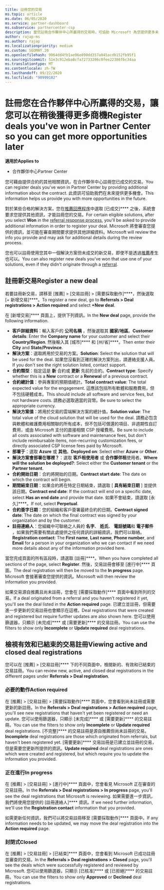 ```yaml
---
title: 註冊您的交易
ms.topic: article
ms.date: 06/05/2020
ms.service: partner-dashboard
ms.subservice: partnercenter-csp
description: 當您註冊合作夥伴中心所贏得的交易時，可協助 Microsoft 為您提供更多未來的商機。
author: rajap-ms
ms.author: rajap
ms.localizationpriority: medium
ms.custom: SEOMAY.20
ms.openlocfilehash: 9964dd4fb1ae96e890dd357a045acdb152fb95f1
ms.sourcegitcommit: 51e3c912eba8cfa72733206c0fee22386fbc34aa
ms.translationtype: MT
ms.contentlocale: zh-TW
ms.lasthandoff: 09/22/2020
ms.locfileid: "90999102"
---
```

# <a name="register-deals-youve-won-in-partner-center-so-you-can-get-more-opportunities-later"></a><span data-ttu-id="dff5e-103">註冊您在合作夥伴中心所贏得的交易，讓您可以在稍後獲得更多商機</span><span class="sxs-lookup"><span data-stu-id="dff5e-103">Register deals you've won in Partner Center so you can get more opportunities later</span></span>

<span data-ttu-id="dff5e-104">**適用於**</span><span class="sxs-lookup"><span data-stu-id="dff5e-104">**Applies to**</span></span>

- <span data-ttu-id="dff5e-105">合作夥伴中心</span><span class="sxs-lookup"><span data-stu-id="dff5e-105">Partner Center</span></span>

<span data-ttu-id="dff5e-106">您可藉由提供合約的其他相關資訊，在合作夥伴中心註冊您已成交的交易。</span><span class="sxs-lookup"><span data-stu-id="dff5e-106">You can register deals you've won in Partner Center by providing additional information about the contract.</span></span> <span data-ttu-id="dff5e-107">此資訊可協助我們在未來提供更多機會。</span><span class="sxs-lookup"><span data-stu-id="dff5e-107">This information helps us provide you with more opportunities in the future.</span></span>

<span data-ttu-id="dff5e-108">對於某些合格的解決方案，您在[推薦回應程序](manage-leads.md)中選取 [已成交]\*\*\*\* 之後，系統會要求您提供其他資訊，才能註冊您的交易。</span><span class="sxs-lookup"><span data-stu-id="dff5e-108">For certain eligible solutions, after you select **Won** in the [referral response process](manage-leads.md), you'll be asked to provide additional information in order to register your deal.</span></span> <span data-ttu-id="dff5e-109">Microsoft 將會審查您提供的資訊，並可能在審查期間要求提供其他詳細資料。</span><span class="sxs-lookup"><span data-stu-id="dff5e-109">Microsoft will review the info you provide and may ask for additional details during the review process.</span></span>

<span data-ttu-id="dff5e-110">您也可以註冊使用您其中一個解決方案但未成交的新交易，即使不是透過[推薦](referrals.md)產生也可以。</span><span class="sxs-lookup"><span data-stu-id="dff5e-110">You can also register new deals you've won that use one of your solutions, even if they didn't originate through a [referral](referrals.md).</span></span> 

## <a name="register-a-new-deal"></a><span data-ttu-id="dff5e-111">註冊新交易</span><span class="sxs-lookup"><span data-stu-id="dff5e-111">Register a new deal</span></span>

<span data-ttu-id="dff5e-112">若要註冊新交易，請移至 [推薦] > [交易註冊] > [需要採取動作]\*\*\*\*，然後選取 [+ 新增交易]\*\*\*\*。</span><span class="sxs-lookup"><span data-stu-id="dff5e-112">To register a new deal, go to **Referrals > Deal registrations > Action required** and select **+New deal**.</span></span>

<span data-ttu-id="dff5e-113">在 [新增交易]\*\*\*\* 頁面上，提供下列資訊。</span><span class="sxs-lookup"><span data-stu-id="dff5e-113">In the **New deal** page, provide the following information.</span></span>

- <span data-ttu-id="dff5e-114">**客戶詳細資料**：輸入客戶的 **公司名稱** ，然後選取其 **國家/地區**。</span><span class="sxs-lookup"><span data-stu-id="dff5e-114">**Customer details**: Enter the **Company name** for your customer and select their **Country/Region**.</span></span> <span data-ttu-id="dff5e-115">然後輸入其 [城市]\*\*\*\* 和 [州/省]\*\*\*\*。</span><span class="sxs-lookup"><span data-stu-id="dff5e-115">Then enter their **City** and **State/Province**.</span></span>
- <span data-ttu-id="dff5e-116">**解決方案**：選取將用於交易的方案。</span><span class="sxs-lookup"><span data-stu-id="dff5e-116">**Solution**: Select the solution that will be used for the deal.</span></span> <span data-ttu-id="dff5e-117">如果您沒看到正確的解決方案列出，請連絡支援人員。</span><span class="sxs-lookup"><span data-stu-id="dff5e-117">If you don't see the right solution listed, contact support.</span></span>
- <span data-ttu-id="dff5e-118">**合約類型**：指定這是 **新** 合約或 **更新** 先前的合約。</span><span class="sxs-lookup"><span data-stu-id="dff5e-118">**Contract type**: Specify whether this is a **New** contract or a **Renewal** of a previous contract.</span></span>
- <span data-ttu-id="dff5e-119">**合約總計值**：參與專案的預期值總計。</span><span class="sxs-lookup"><span data-stu-id="dff5e-119">**Total contract value**: The total expected value for the engagement.</span></span> <span data-ttu-id="dff5e-120">這應該包括所有軟體和服務費用，但不包括硬體成本。</span><span class="sxs-lookup"><span data-stu-id="dff5e-120">This should include all software and service fees, but not hardware costs.</span></span> <span data-ttu-id="dff5e-121">請務必選取適當的貨幣。</span><span class="sxs-lookup"><span data-stu-id="dff5e-121">Be sure to select the appropriate currency.</span></span>
- <span data-ttu-id="dff5e-122">**解決方案值**：將用於交易的雲端解決方案的總計值。</span><span class="sxs-lookup"><span data-stu-id="dff5e-122">**Solution value**: The total value of the cloud solution that will be used for the deal.</span></span> <span data-ttu-id="dff5e-123">請務必包含與軟體和維護費用相關聯的所有成本，但不包括可償還的項目、非週期性自訂費用，或由 Microsoft 支付的直接相關 CSP 授權費用。</span><span class="sxs-lookup"><span data-stu-id="dff5e-123">Be sure to include all costs associated with software and maintenance fees, but don't include reimbursable items, non-recurring customization fees, or directly associated CSP license fees paid by Microsoft.</span></span>
- <span data-ttu-id="dff5e-124">**部署于**：選取 **Azure** 或 **其他**。</span><span class="sxs-lookup"><span data-stu-id="dff5e-124">**Deployed on**: Select either **Azure** or **Other**.</span></span>
- <span data-ttu-id="dff5e-125">**解決方案會部署在哪裡？**：選取 **客戶租使用者** 或 **合作夥伴租**使用者。</span><span class="sxs-lookup"><span data-stu-id="dff5e-125">**Where will the solution be deployed?**: Select either the **Customer tenant** or the **Partner tenant**.</span></span>
- <span data-ttu-id="dff5e-126">**合約開始日期**：合約將開始的日期。</span><span class="sxs-lookup"><span data-stu-id="dff5e-126">**Contract start date**: The date on which the contract will begin.</span></span>
- <span data-ttu-id="dff5e-127">**期間結束日期**：如果合約將在特定日期結束，請選取 [ **具有結束日期** ] 並提供該日期。</span><span class="sxs-lookup"><span data-stu-id="dff5e-127">**Contract end date**: If the contract will end on a specific date, select **Has an end date** and provide that date.</span></span> <span data-ttu-id="dff5e-128">如果不會結束，請選取 [永久]\*\*\*\*。</span><span class="sxs-lookup"><span data-stu-id="dff5e-128">If not, select **Perpetual**.</span></span>
- <span data-ttu-id="dff5e-129">**合約簽字日期**：您的組織和客戶簽署最終合約的日期。</span><span class="sxs-lookup"><span data-stu-id="dff5e-129">**Contract signed date**: The date on which the final contract was signed by your organization and by the customer.</span></span>
- <span data-ttu-id="dff5e-130">**註冊連絡人**：您組織中可聯絡之人員的 **名字**、 **姓氏**、 **電話號碼**和 **電子郵件** ，如果我們需要有關此處提供之任何資訊的詳細資訊，我們可以聯絡。</span><span class="sxs-lookup"><span data-stu-id="dff5e-130">**Registration contact**: The **First name**, **Last name**, **Phone number**, and **Email** for a person in your organization who we can contact if we need more details about any of the information provided here.</span></span>

<span data-ttu-id="dff5e-131">當您完成頁面的所有區段時，請選取 [註冊]\*\*\*\*。</span><span class="sxs-lookup"><span data-stu-id="dff5e-131">When you have completed all sections of the page, select **Register**.</span></span> <span data-ttu-id="dff5e-132">然後，交易註冊會移至 [進行中]\*\*\*\* 頁面。</span><span class="sxs-lookup"><span data-stu-id="dff5e-132">The deal registration will then be moved to the **In progress** page.</span></span> <span data-ttu-id="dff5e-133">Microsoft 會接著審查您提供的資訊。</span><span class="sxs-lookup"><span data-stu-id="dff5e-133">Microsoft will then review the information you provided.</span></span>

<span data-ttu-id="dff5e-134">如果交易源自推薦且尚未註冊，您會在 [需要採取動作]\*\*\*\* 頁面中看到所列的交易。</span><span class="sxs-lookup"><span data-stu-id="dff5e-134">If a deal originated from a referral and you haven't registered it yet, you'll see the deal listed in the **Action required** page.</span></span> <span data-ttu-id="dff5e-135">已建立並註冊，但需要進一步更新的交易註冊也會顯示在這裡。</span><span class="sxs-lookup"><span data-stu-id="dff5e-135">Deal registrations that were created and registered but require further updates are also shown here.</span></span> <span data-ttu-id="dff5e-136">您可以使用篩選器，只顯示 [未完成]\*\*\*\* 或 [需要更新]\*\*\*\* 的交易註冊。</span><span class="sxs-lookup"><span data-stu-id="dff5e-136">You can use the filters to show only **Incomplete** or **Update required** deal registrations.</span></span>

## <a name="viewing-active-and-closed-deal-registrations"></a><span data-ttu-id="dff5e-137">檢視有效和已結束的交易註冊</span><span class="sxs-lookup"><span data-stu-id="dff5e-137">Viewing active and closed deal registrations</span></span>

<span data-ttu-id="dff5e-138">您可以在 [推薦] > [交易註冊]\*\*\*\* 下的不同頁面中，檢閱新的、有效和已結束的交易註冊。</span><span class="sxs-lookup"><span data-stu-id="dff5e-138">You can review new, active, and closed deal registrations in the different pages under **Referrals > Deal registration**.</span></span>

### <a name="action-required"></a><span data-ttu-id="dff5e-139">必要的動作</span><span class="sxs-lookup"><span data-stu-id="dff5e-139">Action required</span></span>

<span data-ttu-id="dff5e-140">在 [推薦] > [交易註冊] > [需要採取動作]\*\*\*\* 頁面中，您會看到尚未註冊或需要更新的新註冊。</span><span class="sxs-lookup"><span data-stu-id="dff5e-140">In the **Referrals > Deal registrations > Action required** page, you'll see new registrations that haven't yet been registered or need an update.</span></span> <span data-ttu-id="dff5e-141">您可以使用篩選器，只顯示 [未完成]\*\*\*\* 或 [需要更新]\*\*\*\* 的交易註冊。</span><span class="sxs-lookup"><span data-stu-id="dff5e-141">You can use the filters to show only **Incomplete** or **Update required** deal registrations.</span></span> <span data-ttu-id="dff5e-142">[不完整]\*\*\*\* 的交易註冊是源自推薦但尚未註冊的交易。</span><span class="sxs-lookup"><span data-stu-id="dff5e-142">**Incomplete** deal registrations are those which originated from referrals, but haven't been registered yet.</span></span> <span data-ttu-id="dff5e-143">[需要更新]\*\*\*\* 交易註冊是已建立並註冊的交易，但是需要您更新所提供的資訊。</span><span class="sxs-lookup"><span data-stu-id="dff5e-143">**Update required** deal registrations are ones which were created and registered, but which require you to update the information you provided.</span></span>

### <a name="in-progress"></a><span data-ttu-id="dff5e-144">正在進行</span><span class="sxs-lookup"><span data-stu-id="dff5e-144">In progress</span></span>

<span data-ttu-id="dff5e-145">在 [推薦] > [交易註冊] > [進行中]\*\*\*\* 頁面中，您會看見 Microsoft 正在審查的交易註冊。</span><span class="sxs-lookup"><span data-stu-id="dff5e-145">In the **Referrals > Deal registrations > In progress** page, you'll see the deal registrations that Microsoft is reviewing.</span></span> <span data-ttu-id="dff5e-146">如果需要進一步資訊，我們將使用您提供的 [註冊連絡人]\*\*\*\* 資訊。</span><span class="sxs-lookup"><span data-stu-id="dff5e-146">If we need further information, we'll use the **Registration contact** information that you provided.</span></span>

<span data-ttu-id="dff5e-147">如需更新任何資訊，我們可以將交易註冊移至 [需要採取動作]\*\*\*\* 頁面中。</span><span class="sxs-lookup"><span data-stu-id="dff5e-147">If any information needs to be updated, we may move the deal registration into the **Action required** page.</span></span>

### <a name="closed"></a><span data-ttu-id="dff5e-148">封閉式</span><span class="sxs-lookup"><span data-stu-id="dff5e-148">Closed</span></span>

<span data-ttu-id="dff5e-149">在 [推薦] > [交易註冊] > [已結束]\*\*\*\* 頁面中，您會看到 Microsoft 已成功註冊並審查的交易。</span><span class="sxs-lookup"><span data-stu-id="dff5e-149">In the **Referrals > Deal registrations > Closed** page, you'll see the deals which were successfully registered and reviewed by Microsoft.</span></span> <span data-ttu-id="dff5e-150">您可以使用篩選器，只顯示 [已核准]\*\*\*\* 或 [已拒絕]\*\*\*\* 的交易註冊。</span><span class="sxs-lookup"><span data-stu-id="dff5e-150">You can use the filters to show only **Approved** or **Declined** deal registrations.</span></span>
